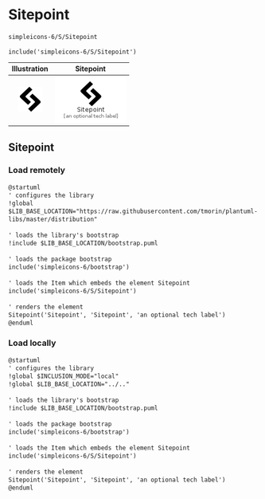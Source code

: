 # Sitepoint


```text
simpleicons-6/S/Sitepoint
```

```text
include('simpleicons-6/S/Sitepoint')
```



| Illustration | Sitepoint |
| :---: | :---: |
| ![illustration for Illustration](../../simpleicons-6/S/Sitepoint.png) | ![illustration for Sitepoint](../../simpleicons-6/S/Sitepoint.Local.png) |




## Sitepoint

### Load remotely
```plantuml
@startuml
' configures the library
!global $LIB_BASE_LOCATION="https://raw.githubusercontent.com/tmorin/plantuml-libs/master/distribution"

' loads the library's bootstrap
!include $LIB_BASE_LOCATION/bootstrap.puml

' loads the package bootstrap
include('simpleicons-6/bootstrap')

' loads the Item which embeds the element Sitepoint
include('simpleicons-6/S/Sitepoint')

' renders the element
Sitepoint('Sitepoint', 'Sitepoint', 'an optional tech label')
@enduml
```

### Load locally
```plantuml
@startuml
' configures the library
!global $INCLUSION_MODE="local"
!global $LIB_BASE_LOCATION="../.."

' loads the library's bootstrap
!include $LIB_BASE_LOCATION/bootstrap.puml

' loads the package bootstrap
include('simpleicons-6/bootstrap')

' loads the Item which embeds the element Sitepoint
include('simpleicons-6/S/Sitepoint')

' renders the element
Sitepoint('Sitepoint', 'Sitepoint', 'an optional tech label')
@enduml
```

